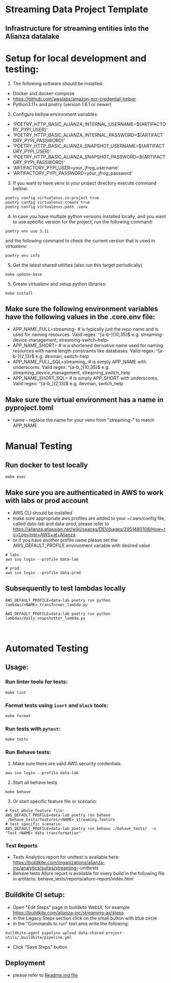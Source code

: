 # Streaming <NAME> Data Project Template
## Infrastructure for streaming <NAME> entities into the Alianza datalake


# Setup for local development and testing:
1. The following software should be installed:
 - Docker and docker-compose
 - https://github.com/awslabs/amazon-ecr-credential-helper
 - Python3.11+ and poetry (version 1.6.1 or newer)
2. Configure bellow environment variables:
 - 'POETRY_HTTP_BASIC_ALIANZA_INTERNAL_USERNAME=${ARTIFACTORY_PYPI_USER}'
 - 'POETRY_HTTP_BASIC_ALIANZA_INTERNAL_PASSWORD=${ARTIFACTORY_PYPI_PASSWORD}'
 - 'POETRY_HTTP_BASIC_ALIANZA_SNAPSHOT_USERNAME=${ARTIFACTORY_PYPI_USER}'
 - 'POETRY_HTTP_BASIC_ALIANZA_SNAPSHOT_PASSWORD=${ARTIFACTORY_PYPI_PASSWORD}'
 - 'ARTIFACTORY_PYPI_USER=your_jfrog_username'
 - 'ARTIFACTORY_PYPI_PASSWORD=your_jfrog_password'
3. If you want to have venv in your project directory execute command bellow:
```
poetry config virtualenvs.in-project true
poetry config virtualenvs.create true
poetry config virtualenvs.path .venv
```
4. In case you have multiple python versions installed locally, and you want to use specific version for the project, run the following command:
```
poetry env use 3.11
```
and the following command to check the current version that is used in virtualenv:  
```
poetry env info
```
5. Get the latest shared utilities (also run this target periodically)
```
make update-base
```
5. Create virtualenv and setup python libraries:
```
make install
```

## Make sure the following environment variables have the following values in the .core.env file:
 - APP_NAME_FULL=streaming-<NAME> # is typically just the repo name and is used for naming resources. Valid regex: ^[a-b-]{10,35}$ e.g. streaming-device-management, streaming-switch-help- 
 - APP_NAME_SHORT=<NAME> # is a shortened derivative name used for naming resources with name length constraints like databases. Valid regex: ^[a-b-]{2,13}$ e.g. devman, switch-help
 - APP_NAME_FULL_SQL=streaming_<NAME> # is simply APP_NAME with underscores. Valid regex: ^[a-b_]{10,35}$ e.g. streaming_device_management, streaming_switch_help
 - APP_NAME_SHORT_SQL=<NAME> # is simply APP_SHORT with underscores. Valid regex: ^[a-b_]{2,13}$ e.g. devman, switch_help

## Make sure the virtual environment has a name in pyproject.toml
- name - replace the name for your venv from "streaming-<NAME>" to match APP_NAME

# Manual Testing

## Run docker to test locally
```
make exec
```
## Make sure you are authenticated in AWS to work with labs or prod account

* AWS CLI should be installed
* make sure appropriate aws profiles are added to your ~/.aws/config file, called data-lab and data-prod, please refer to https://alianza.atlassian.net/wiki/spaces/DEV/pages/2951480108/How+to+Log+Into+AWS+at+Alianza
* or if you have another profile name please set the AWS_DEFAULT_PROFILE environment variable with desired value
```
# labs
aws sso login --profile data-lab

# prod
aws sso login --profile data-prod
```

## Subsequently to test lambdas locally
```
AWS_DEFAULT_PROFILE=data-lab poetry run python lambdas/<NAME>_transformer_lambda.py

AWS_DEFAULT_PROFILE=data-lab poetry run python lambdas/daily_snapshotter_lambda.py
```

&nbsp;

# Automated Testing
## Usage:
### Run linter tools for tests:
```
make lint
```
### Format tests using `isort` and `black` tools:
```
make format
```
### Run tests with `pytest`:
```
make tests
```
### Run Behave tests:
 1. Make sure there are valid AWS security credentials:
```
aws sso login --profile data-lab
```
 2. Start all behave tests
```
make behave
```
 3. Or start specific feature file or scenario:
```
# test whole feature file:
AWS_DEFAULT_PROFILE=data-lab poetry run behave ./behave_tests/features/<NAME>_streaming.feature
# test specific scenario:
AWS_DEFAULT_PROFILE=data-lab poetry run behave ./behave_tests/  -n "Test <NAME> data transformation"
```

### Test Reports
- Tests Analytics report for unittest is available here:
https://buildkite.com/organizations/alianza-inc/analytics/suites/streaming-<NAME>-unittests
- Behave tests Allure report is available for every build in the following file in artifacts:
behave_tests/reports/allure-report/index.html

## Buildkite CI setup:
* Open "Edit Steps" page in buildkite WebUI, for example https://buildkite.com/alianza-inc/streaming-ax/steps
* In the Legacy Steps section click on the small button with blue circle
* In the "Commands to run" text area write the following:
```
buildkite-agent pipeline upload data-shared-project-utils/.buildkite/pipeline.yml
```
* Click "Save Steps" button

## Deployment
* please refer to [Readme.md file](deploy/README.md)
